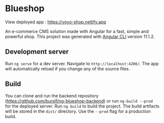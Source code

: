 # Blueshop
View deployed app : https://yoyo-shop.netlify.app

An e-commerce CMS solution made with Angular for a fast, simple and powerful shop.
This project was generated with [Angular CLI](https://github.com/angular/angular-cli) version 11.1.2.

## Development server

Run `ng serve` for a dev server. Navigate to `http://localhost:4200/`. The app will automatically reload if you change any of the source files.

## Build

You can clone and run the backend repository (https://github.com/burslf/ng-blueshop-backend) or run `ng-build --prod` for the deployed server.
Run `ng build` to build the project. The build artifacts will be stored in the `dist/` directory. Use the `--prod` flag for a production build.
